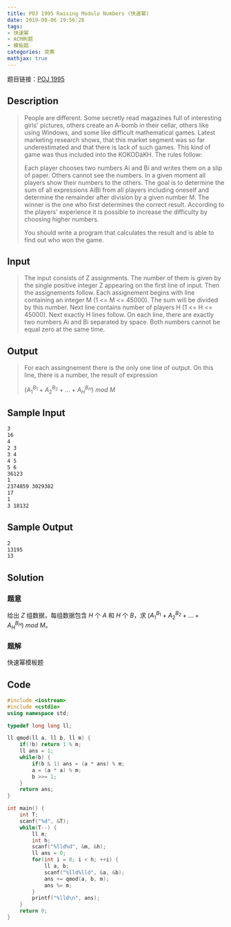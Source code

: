 ```yaml
---
title: POJ 1995 Raising Modulo Numbers (快速幂)
date: 2019-08-06 19:56:28
tags: 
- 快速幂
- ACM刷题
- 模板题
categories: 竞赛
mathjax: true
---
```


题目链接：[POJ 1995](http://poj.org/problem?id=1995)

## Description

> People are different. Some secretly read magazines full of interesting girls' pictures, others create an A-bomb in their cellar, others like using Windows, and some like difficult mathematical games. Latest marketing research shows, that this market segment was so far underestimated and that there is lack of such games. This kind of game was thus included into the KOKODáKH. The rules follow: 
>
> Each player chooses two numbers Ai and Bi and writes them on a slip of paper. Others cannot see the numbers. In a given moment all players show their numbers to the others. The goal is to determine the sum of all expressions AiBi from all players including oneself and determine the remainder after division by a given number M. The winner is the one who first determines the correct result. According to the players' experience it is possible to increase the difficulty by choosing higher numbers. 
> 
> You should write a program that calculates the result and is able to find out who won the game. 

<!--more-->

## Input

> The input consists of Z assignments. The number of them is given by the single positive integer Z appearing on the first line of input. Then the assignements follow. Each assignement begins with line containing an integer M (1 <= M <= 45000). The sum will be divided by this number. Next line contains number of players H (1 <= H <= 45000). Next exactly H lines follow. On each line, there are exactly two numbers Ai and Bi separated by space. Both numbers cannot be equal zero at the same time.

## Output

> For each assingnement there is the only one line of output. On this line, there is a number, the result of expression 
> 
> $(A_1 ^ {B_1} + A_2 ^ {B_2} + ... + A_H ^ {B_H})\ mod\ M$

## Sample Input

```markdown
3
16
4
2 3
3 4
4 5
5 6
36123
1
2374859 3029382
17
1
3 18132
```

## Sample Output

```markdown
2
13195
13
```

## Solution
### 题意
给出 $Z$ 组数据，每组数据包含 $H$ 个 $A$ 和 $H$ 个 $B$，求 $(A_1 ^ {B_1} + A_2 ^ {B_2} + ... + A_H ^ {B_H})\ mod\ M$。 

### 题解
快速幂模板题

## Code

```cpp
#include <iostream>
#include <cstdio>
using namespace std;

typedef long long ll;

ll qmod(ll a, ll b, ll m) {
    if(!b) return 1 % m;
    ll ans = 1;
    while(b) {
        if(b & 1) ans = (a * ans) % m;
        a = (a * a) % m;
        b >>= 1;
    }
    return ans;
}

int main() {
    int T;
    scanf("%d", &T);
    while(T--) {
        ll m;
        int h;
        scanf("%lld%d", &m, &h);
        ll ans = 0;
        for(int i = 0; i < h; ++i) {
            ll a, b;
            scanf("%lld%lld", &a, &b);
            ans += qmod(a, b, m);
            ans %= m;
        }
        printf("%lld\n", ans);
    }
    return 0;
}
```